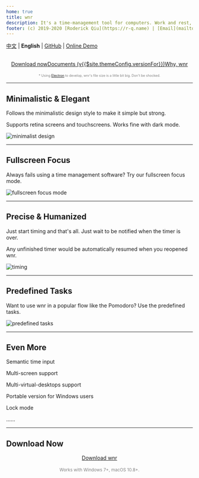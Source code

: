 ```yaml
---
home: true
title: wnr
description: It's a time-management tool for computers. Work and rest, with wnr now.
footer: (c) 2019-2020 [Roderick Qiu](https://r-q.name) | [Email](mailto:scrisqiu@hotmail.com)
---
```


[中文](/zh/) | **English** | [GitHub](https://github.com/RoderickQiu/wnr) | [Online Demo](https://wnr-jr.scris.top)

<br />

<center><a href="./download/links.html" class="btn btn--default">Download now</a><a href="./guide/1-basic-usage.html" class="btn btn--secondary">Documents (v{{$site.themeConfig.versionFor}})</a><a href="./why-wnr/yes-wnr.html" class="btn btn--third">Why, wnr</a></center>

<br />

<center><span style="font-size:9px;color:grey;">* Using <a href="https://quasar.dev/quasar-cli/developing-electron-apps/introduction">Electron</a> to develop, wnr's file size is a little bit big. Don't be shocked.</span></center>

------

## Minimalistic & Elegant

Follows the minimalistic design style to make it simple but strong.

Supports retina screens and touchscreens. Works fine with dark mode.

![minimalist design](https://i.loli.net/2020/07/05/axDdINC458gTowv.png)

------

## Fullscreen Focus

Always fails using a time management software? Try our fullscreen focus mode.

![fullscreen focus mode](https://i.loli.net/2020/07/05/8d6rliwGTY4qZKS.png)

------

## Precise & Humanized

Just start timing and that's all. Just wait to be notified when the timer is over.

Any unfinished timer would be automatically resumed when you reopened wnr.

![timing](https://i.loli.net/2020/07/05/DqJLYt42Q1is7CT.png)

------

## Predefined Tasks

Want to use wnr in a popular flow like the Pomodoro? Use the predefined tasks.

![predefined tasks](https://i.loli.net/2020/07/05/HeayK74iLlzCsJ8.png)

------

## Even More

Semantic time input

Multi-screen support

Multi-virtual-desktops support

Portable version for Windows users

Lock mode

......

------

## Download Now

<center><a href="./download/links.html" class="btn btn--default">Download wnr</a></center>

<br />

<center><span style="font-size: smaller; color: gray;">Works with Windows 7+, macOS 10.8+. </span></center>
